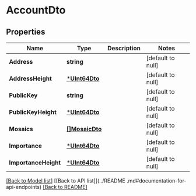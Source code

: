 # AccountDto

## Properties
Name | Type | Description | Notes
------------ | ------------- | ------------- | -------------
**Address** | **string** |  | [default to null]
**AddressHeight** | [***UInt64Dto**](UInt64DTO.md) |  | [default to null]
**PublicKey** | **string** |  | [default to null]
**PublicKeyHeight** | [***UInt64Dto**](UInt64DTO.md) |  | [default to null]
**Mosaics** | [**[]MosaicDto**](MosaicDTO.md) |  | [default to null]
**Importance** | [***UInt64Dto**](UInt64DTO.md) |  | [default to null]
**ImportanceHeight** | [***UInt64Dto**](UInt64DTO.md) |  | [default to null]

[[Back to Model list]](../README.md#documentation-for-models) [[Back to API list]](../README
.md#documentation-for-api-endpoints) [[Back to README]](../README.md)


